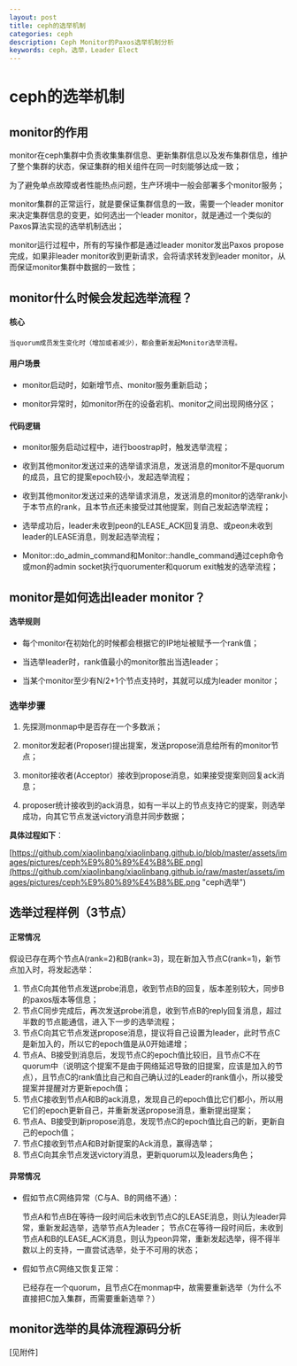 ```yaml
---
layout: post
title: ceph的选举机制
categories: ceph
description: Ceph Monitor的Paxos选举机制分析
keywords: ceph，选举，Leader Elect
---
```



# ceph的选举机制

## monitor的作用

monitor在ceph集群中负责收集集群信息、更新集群信息以及发布集群信息，维护了整个集群的状态，保证集群的相关组件在同一时刻能够达成一致；

为了避免单点故障或者性能热点问题，生产环境中一般会部署多个monitor服务；

monitor集群的正常运行，就是要保证集群信息的一致，需要一个leader monitor来决定集群信息的变更，如何选出一个leader monitor，就是通过一个类似的Paxos算法实现的选举机制选出；

monitor运行过程中，所有的写操作都是通过leader monitor发出Paxos propose完成，如果非leader monitor收到更新请求，会将请求转发到leader monitor，从而保证monitor集群中数据的一致性；


## monitor什么时候会发起选举流程？


#### 核心

	当quorum成员发生变化时（增加或者减少），都会重新发起Monitor选举流程。

#### 用户场景

- monitor启动时，如新增节点、monitor服务重新启动；

- monitor异常时，如monitor所在的设备宕机、monitor之间出现网络分区；

#### 代码逻辑

- monitor服务启动过程中，进行boostrap时，触发选举流程；

- 收到其他monitor发送过来的选举请求消息，发送消息的monitor不是quorum的成员，且它的提案epoch较小，发起选举流程；

- 收到其他monitor发送过来的选举请求消息，发送消息的monitor的选举rank小于本节点的rank，且本节点还未接受过其他提案，则自己发起选举流程；

- 选举成功后，leader未收到peon的LEASE_ACK回复消息、或peon未收到leader的LEASE消息，则发起选举流程；

- Monitor::do_admin_command和Monitor::handle_command通过ceph命令或mon的admin socket执行quorumenter和quorum exit触发的选举流程；

## monitor是如何选出leader monitor？

#### 选举规则

- 每个monitor在初始化的时候都会根据它的IP地址被赋予一个rank值；

- 当选举leader时，rank值最小的monitor胜出当选leader；

- 当某个monitor至少有N/2+1个节点支持时，其就可以成为leader monitor；

### 选举步骤

1. 先探测monmap中是否存在一个多数派；

2. monitor发起者(Proposer)提出提案，发送propose消息给所有的monitor节点；

3. monitor接收者(Acceptor）接收到propose消息，如果接受提案则回复ack消息；

4. proposer统计接收到的ack消息，如有一半以上的节点支持它的提案，则选举成功，向其它节点发送victory消息并同步数据；

**具体过程如下**：

[https://github.com/xiaolinbang/xiaolinbang.github.io/blob/master/assets/images/pictures/ceph%E9%80%89%E4%B8%BE.png](https://github.com/xiaolinbang/xiaolinbang.github.io/raw/master/assets/images/pictures/ceph%E9%80%89%E4%B8%BE.png "ceph选举")


## 选举过程样例（3节点）

#### 正常情况

假设已存在两个节点A(rank=2)和B(rank=3)，现在新加入节点C(rank=1)，新节点加入时，将发起选举：

1. 节点C向其他节点发送probe消息，收到节点B的回复，版本差别较大，同步B的paxos版本等信息；
2. 节点C同步完成后，再次发送probe消息，收到节点B的reply回复消息，超过半数的节点能通信，进入下一步的选举流程；
3. 节点C向其它节点发送propose消息，提议将自己设置为leader，此时节点C是新加入的，所以它的epoch值是从0开始递增；
4. 节点A、B接受到消息后，发现节点C的epoch值比较旧，且节点C不在quorum中（说明这个提案不是由于网络延迟导致的旧提案，应该是加入的节点），且节点C的rank值比自己和自己确认过的Leader的rank值小，所以接受提案并提醒对方更新epoch值；
5. 节点C接收到节点A和B的ack消息，发现自己的epoch值比它们都小，所以用它们的epoch更新自己，并重新发送propose消息，重新提出提案；
6. 节点A、B接受到新propose消息，发现节点C的epoch值比自己的新，更新自己的epoch值；
5. 节点C接收到节点A和B对新提案的Ack消息，赢得选举；
6. 节点C向其余节点发送victory消息，更新quorum以及leaders角色；

#### 异常情况

- 假如节点C网络异常（C与A、B的网络不通）：

	节点A和节点B在等待一段时间后未收到节点C的LEASE消息，则认为leader异常，重新发起选举，选举节点A为leader；
	节点C在等待一段时间后，未收到节点A和B的LEASE_ACK消息，则认为peon异常，重新发起选举，得不得半数以上的支持，一直尝试选举，处于不可用的状态；

- 假如节点C网络又恢复正常：

	已经存在一个quorum，且节点C在monmap中，故需要重新选举（为什么不直接把C加入集群，而需要重新选举？）

## monitor选举的具体流程源码分析

[见附件]
